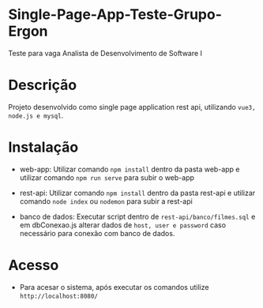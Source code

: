 # Single-Page-App-Teste-Grupo-Ergon
Teste para vaga Analista de Desenvolvimento de Software I

# Descrição
Projeto desenvolvido como single page application rest api, utilizando `vue3, node.js e mysql`.

# Instalação

* web-app: Utilizar comando `npm install` dentro da pasta web-app e utilizar comando ` npm run serve ` para subir o web-app
    
* rest-api: Utilizar comando `npm install` dentro da pasta rest-api e utilizar comando ` node index ` ou ` nodemon ` para subir a rest-api

* banco de dados: Executar script dentro de `rest-api/banco/filmes.sql` e em dbConexao.js alterar dados de `host, user e password` caso necessário para conexão com banco de dados.

# Acesso

* Para acesar o sistema, após executar os comandos utilize `http://localhost:8080/`
